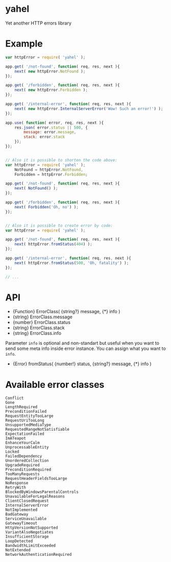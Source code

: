yahel
=====

Yet another HTTP errors library


Example
=======

```js
var httpError = require( 'yahel' );

app.get( '/not-found', function( req, res, next ){
    next( new httpError.NotFound );
});

app.get( '/forbidden', function( req, res, next ){
    next( new httpError.Forbidden );
});

app.get( '/internal-error', function( req, res, next ){
    next( new httpError.InternalServerError('Wow! Such an error!') );
});

app.use( function( error, req, res, next ){
    res.json( error.status || 500, {
        message: error.message,
        stack: error.stack
    });
});


// Also it is possible to shorten the code above:
var httpError = require( 'yahel' );
    NotFound = httpError.NotFound,
    Forbidden = httpError.Forbidden;

app.get( '/not-found', function( req, res, next ){
    next( NotFound() );
});

app.get( '/forbidden', function( req, res, next ){
    next( Forbidden('Oh, no') );
});


// Also it is possible to create error by code:
var httpError = require( 'yahel' );

app.get( '/not-found', function( req, res, next ){
    next( httpError.fromStatus(404) );
});

app.get( '/internal-error', function( req, res, next ){
    next( httpError.fromStatus(500, 'Oh, fatality') );
});

// ...

```


API
===

* {Function} ErrorClass( {string?} message, {*} info )
* {string} ErrorClass.message
* {number} ErrorClass.status
* {string} ErrorClass.stack
* {string} ErrorClass.info

Parameter `info` is optional and non-standart but useful when you want to send some meta info inside error instance.
You can assign what you want to `info`.

* {Error} fromStatus( {number!} status, {string?} message, {*} info )

Available error classes
=======================

```
Conflict
Gone
LengthRequired
PreconditionFailed
RequestEntityTooLarge
RequestUriTooLong
UnsupportedMediaType
RequestedRangeNotSatisfiable
ExpectationFailed
ImATeapot
EnhanceYourCalm
UnprocessableEntity
Locked
FailedDependency
UnorderedCollection
UpgradeRequired
PreconditionRequired
TooManyRequests
RequestHeaderFieldsTooLarge
NoResponse
RetryWith
BlockedByWindowsParentalControls
UnavailableForLegalReasons
ClientClosedRequest
InternalServerError
NotImplemented
BadGateway
ServiceUnavailable
GatewayTimeout
HttpVersionNotSupported
VariantAlsoNegotiates
InsufficientStorage
LoopDetected
BandwidthLimitExceeded
NotExtended
NetworkAuthenticationRequired
```

